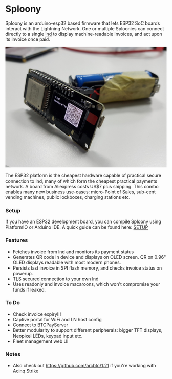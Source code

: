 # Sploony

Sploony is an arduino-esp32 based firmware that lets ESP32 SoC boards interact with the Lightning Network. One or multiple Sploonies can connect directly to a single [lnd](https://github.com/lightningnetwork/lnd) to display machine-readable invoices, and act upon its invoice once paid.

![Battery powered sploony](/docs/image1.jpg)

The ESP32 platform is the cheapest hardware capable of practical secure connection to lnd, many of which form the cheapest practical payments network. A board from Aliexpress costs US$7 plus shipping. This combo enables many new business use-cases: micro-Point of Sales, sub-cent vending machines, public lockboxes, charging stations etc.

### Setup

If you have an ESP32 development board, you can compile Sploony using PlatformIO or Arduino IDE. A quick guide can be found here: [SETUP](/docs/SETUP.md)

### Features
* Fetches invoice from lnd and monitors its payment status
* Generates QR code in device and displays on OLED screen. QR on 0.96" OLED displays readable with most modern phones.
* Persists last invoice in SPI flash memory, and checks invoice status on powerup.
* TLS secured connection to your own lnd
* Uses readonly and invoice macaroons, which won't compromise your funds if leaked.

### To Do
* Check invoice expiry!!!
* Captive portal for WiFi and LN host config
* Connect to BTCPayServer
* Better modularity to support different peripherals: bigger TFT displays, Neopixel LEDs, keypad input etc.
* Fleet management web UI

### Notes
* Also check out https://github.com/arcbtc/1.21 if you're working with [Acinq Strike](https://strike.acinq.co/)
